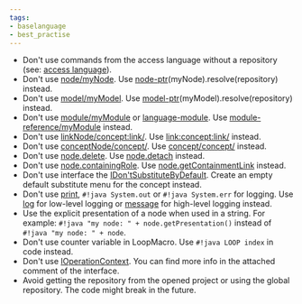 ```yaml
---
tags:
- baselanguage
- best_practise
---
```


- Don't use commands from the access language without a repository (see: [access language](https://www.jetbrains.com/help/mps/smodel-language.html#accesslanguage)).
- Don't use [node/myNode](http://127.0.0.1:63320/node?ref=r%3A00000000-0000-4000-0000-011c89590301%28jetbrains.mps.lang.smodel.structure%29%2F1219352745532). Use [node-ptr](http://127.0.0.1:63320/node?ref=r%3A00000000-0000-4000-0000-011c89590301%28jetbrains.mps.lang.smodel.structure%29%2F7400021826774799413)(myNode).resolve(repository) instead.
- Don't use [model/myModel](http://127.0.0.1:63320/node?ref=r%3A00000000-0000-4000-0000-011c89590301%28jetbrains.mps.lang.smodel.structure%29%2F559557797393017698). Use [model-ptr](http://127.0.0.1:63320/node?ref=r%3A00000000-0000-4000-0000-011c89590301%28jetbrains.mps.lang.smodel.structure%29%2F1863527487546129879)(myModel).resolve(repository) instead.
- Don't use [module/myModule](http://127.0.0.1:63320/node?ref=r%3A00000000-0000-4000-0000-011c89590301%28jetbrains.mps.lang.smodel.structure%29%2F4040588429969021681) or [language-module](http://127.0.0.1:63320/node?ref=r%3A00000000-0000-4000-0000-011c89590301%28jetbrains.mps.lang.smodel.structure%29%2F4040588429969069898). Use [module-reference/myModule](http://127.0.0.1:63320/node?ref=r%3A00000000-0000-4000-0000-011c89590301%28jetbrains.mps.lang.smodel.structure%29%2F1678062499342629858) instead.
- Don't use [linkNode/concept:link/](http://127.0.0.1:63320/node?ref=r%3A00000000-0000-4000-0000-011c89590301%28jetbrains.mps.lang.smodel.structure%29%2F1226359078165). Use [link:concept:link/](http://127.0.0.1:63320/node?ref=r%3A00000000-0000-4000-0000-011c89590301%28jetbrains.mps.lang.smodel.structure%29%2F2644386474301421077) instead.
- Don't use [conceptNode/concept/](http://127.0.0.1:63320/node?ref=r%3A00000000-0000-4000-0000-011c89590301%28jetbrains.mps.lang.smodel.structure%29%2F1172424058054). Use [concept/concept/](http://127.0.0.1:63320/node?ref=r%3A00000000-0000-4000-0000-011c89590301%28jetbrains.mps.lang.smodel.structure%29%2F2644386474300074836) instead.
- Don't use [node.delete](http://127.0.0.1:63320/node?ref=r%3A00000000-0000-4000-0000-011c89590301%28jetbrains.mps.lang.smodel.structure%29%2F1140133623887). Use [node.detach](http://127.0.0.1:63320/node?ref=r%3A00000000-0000-4000-0000-011c89590301%28jetbrains.mps.lang.smodel.structure%29%2F1228341669568) instead.
- Don't use [node.containingRole](http://127.0.0.1:63320/node?ref=r%3A00000000-0000-4000-0000-011c89590301%28jetbrains.mps.lang.smodel.structure%29%2F1960721196051541146). Use [node.getContainmentLink](http://127.0.0.1:63320/node?ref=r%3A00000000-0000-4000-0000-011c89590301%28jetbrains.mps.lang.smodel.structure%29%2F7504436213544206332) instead.
- Don't use interface the [IDon'tSubstituteByDefault](http://127.0.0.1:63320/node?ref=r%3A00000000-0000-4000-0000-011c89590288%28jetbrains.mps.lang.core.structure%29%2F1835621062190663819). Create an empty default substitute menu for the concept instead.
- Don't use [print](http://127.0.0.1:63320/node?ref=r%3A00000000-0000-4000-0000-011c8959057f%28jetbrains.mps.baseLanguage.logging.structure%29%2F1168401810208), `#!java System.out` or `#!java System.err` for logging. Use [log](http://127.0.0.1:63320/node?ref=r%3A00000000-0000-4000-0000-011c8959057f%28jetbrains.mps.baseLanguage.logging.structure%29%2F2034914114981261497) for low-level logging or [message](http://127.0.0.1:63320/node?ref=r%3A00000000-0000-4000-0000-011c8959057f%28jetbrains.mps.baseLanguage.logging.structure%29%2F6332851714983831325) for high-level logging instead.
- Use the explicit presentation of a node when used in a string. For example: `#!java "my node: " + node.getPresentation()` instead of `#!java "my node: " + node`.
- Don't use counter variable in LoopMacro. Use `#!java LOOP index` in code instead.
- Don't use [IOperationContext](http://127.0.0.1:63320/node?ref=6ed54515-acc8-4d1e-a16c-9fd6cfe951ea%2Fjava%3Ajetbrains.mps.smodel%28MPS.Core%2F%29%2F%7EIOperationContext). You can find more info in the attached comment of the interface.
- Avoid getting the repository from the opened project or using the global repository. The code might break in the future.